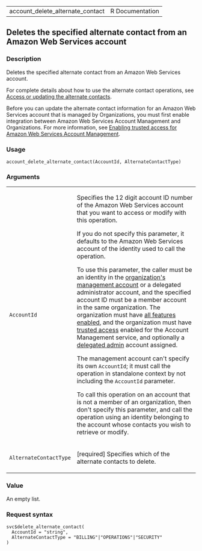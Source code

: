<table style="width: 100%;">
<tbody>
<tr class="odd">
<td>account_delete_alternate_contact</td>
<td style="text-align: right;">R Documentation</td>
</tr>
</tbody>
</table>

## Deletes the specified alternate contact from an Amazon Web Services account

### Description

Deletes the specified alternate contact from an Amazon Web Services
account.

For complete details about how to use the alternate contact operations,
see [Access or updating the alternate
contacts](https://docs.aws.amazon.com/accounts/latest/reference/manage-acct-update-contact.html).

Before you can update the alternate contact information for an Amazon
Web Services account that is managed by Organizations, you must first
enable integration between Amazon Web Services Account Management and
Organizations. For more information, see [Enabling trusted access for
Amazon Web Services Account
Management](https://docs.aws.amazon.com/accounts/latest/reference/using-orgs-trusted-access.html).

### Usage

    account_delete_alternate_contact(AccountId, AlternateContactType)

### Arguments

<table>
<colgroup>
<col style="width: 35%" />
<col style="width: 65%" />
</colgroup>
<tbody>
<tr class="odd">
<td><code
id="account_delete_alternate_contact_:_AccountId">AccountId</code></td>
<td><p>Specifies the 12 digit account ID number of the Amazon Web
Services account that you want to access or modify with this
operation.</p>
<p>If you do not specify this parameter, it defaults to the Amazon Web
Services account of the identity used to call the operation.</p>
<p>To use this parameter, the caller must be an identity in the <a
href="https://docs.aws.amazon.com/organizations/latest/userguide/orgs_getting-started_concepts.html#account">organization's
management account</a> or a delegated administrator account, and the
specified account ID must be a member account in the same organization.
The organization must have <a
href="https://docs.aws.amazon.com/organizations/latest/userguide/orgs_manage_org_support-all-features.html">all
features enabled</a>, and the organization must have <a
href="https://docs.aws.amazon.com/organizations/latest/userguide/">trusted
access</a> enabled for the Account Management service, and optionally a
<a
href="https://docs.aws.amazon.com/organizations/latest/userguide/">delegated
admin</a> account assigned.</p>
<p>The management account can't specify its own <code>AccountId</code>;
it must call the operation in standalone context by not including the
<code>AccountId</code> parameter.</p>
<p>To call this operation on an account that is not a member of an
organization, then don't specify this parameter, and call the operation
using an identity belonging to the account whose contacts you wish to
retrieve or modify.</p></td>
</tr>
<tr class="even">
<td><code
id="account_delete_alternate_contact_:_AlternateContactType">AlternateContactType</code></td>
<td><p>[required] Specifies which of the alternate contacts to
delete.</p></td>
</tr>
</tbody>
</table>

### Value

An empty list.

### Request syntax

    svc$delete_alternate_contact(
      AccountId = "string",
      AlternateContactType = "BILLING"|"OPERATIONS"|"SECURITY"
    )
